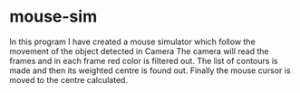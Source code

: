 # mouse-sim
In this program I have created a mouse simulator which follow the movement of the object detected in Camera
The camera will read the frames and in each frame red color is filtered out.
The list of contours is made and then its weighted centre is found out.
Finally the mouse cursor is moved to the centre calculated.